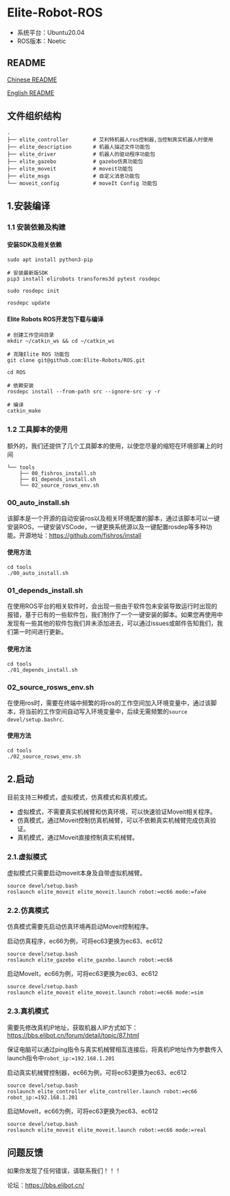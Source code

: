 # Elite-Robot-ROS

- 系统平台：Ubuntu20.04 
- ROS版本：Noetic

## README

[Chinese README](https://github.com/Elite-Robots/ROS/blob/master/README.CH.md)

[English README](https://github.com/Elite-Robots/ROS/blob/master/README.md)

## 文件组织结构

```
.
├── elite_controller		# 艾利特机器人ros控制器,当控制真实机器人时使用			
├── elite_description		# 机器人描述文件功能包
├── elite_driver			# 机器人的驱动程序功能包
├── elite_gazebo			# gazebo仿真功能包
├── elite_moveit			# moveit功能包
├── elite_msgs				# 自定义消息功能包
└── moveit_config			# moveIt Config 功能包
```

## 1.安装编译

### 1.1 安装依赖及构建

#### 安装SDK及相关依赖

```
sudo apt install python3-pip

# 安装最新版SDK
pip3 install elirobots transforms3d pytest rosdepc

sudo rosdepc init

rosdepc update
```

#### Elite Robots ROS开发包下载与编译

```
# 创建工作空间目录
mkdir ~/catkin_ws && cd ~/catkin_ws

# 克隆Elite ROS 功能包
git clone git@github.com:Elite-Robots/ROS.git

cd ROS

# 依赖安装
rosdepc install --from-path src --ignore-src -y -r

# 编译
catkin_make
```

### 1.2 工具脚本的使用

额外的，我们还提供了几个工具脚本的使用，以使您尽量的缩短在环境部署上的时间

```
└── tools
    ├── 00_fishros_install.sh
    ├── 01_depends_install.sh
    └── 02_source_rosws_env.sh
```

### 00_auto_install.sh

该脚本是一个开源的自动安装ros以及相关环境配置的脚本，通过该脚本可以一键安装ROS，一键安装VSCode，一键更换系统源以及一键配置rosdep等多种功能。开源地址：https://github.com/fishros/install

#### 使用方法

```
cd tools
./00_auto_install.sh
```

### 01_depends_install.sh

在使用ROS平台的相关软件时，会出现一些由于软件包未安装导致运行时出现的报错，基于已有的一些软件包，我们制作了一个一键安装的脚本。如果您再使用中发现有一些其他的软件包我们并未添加进去，可以通过issues或邮件告知我们，我们第一时间进行更新。

#### 使用方法

```
cd tools
./01_depends_install.sh
```

### 02_source_rosws_env.sh

在使用ros时，需要在终端中频繁的将ros的工作空间加入环境变量中，通过该脚本，将当前的工作空间自动写入环境变量中，后续无需频繁的`source devel/setup.bashrc`.

#### 使用方法

```
cd tools
./02_source_rosws_env.sh
```

## 2.启动

目前支持三种模式，虚拟模式，仿真模式和真机模式。

- 虚拟模式，不需要真实机械臂和仿真环境，可以快速验证Moveit相关程序。
- 仿真模式，通过Moveit控制仿真机械臂，可以不依赖真实机械臂完成仿真验证。
- 真机模式，通过Moveit直接控制真实机械臂。

### 2.1.虚拟模式

虚拟模式只需要启动moveit本身及自带虚拟机械臂。

```
source devel/setup.bash
roslaunch elite_moveit elite_moveit.launch robot:=ec66 mode:=fake 
```
### 2.2.仿真模式

仿真模式需要先启动仿真环境再启动Moveit控制程序。

启动仿真程序，ec66为例，可将ec63更换为ec63、ec612

```
source devel/setup.bash
roslaunch elite_gazebo elite_gazebo.launch robot:=ec66
```

启动MoveIt，ec66为例，可将ec63更换为ec63、ec612

```
source devel/setup.bash
roslaunch elite_moveit elite_moveit.launch robot:=ec66 mode:=sim 
```

### 2.3.真机模式

需要先修改真机IP地址，获取机器人IP方式如下：https://bbs.elibot.cn/forum/detail/topic/87.html

保证电脑可以通过ping指令与真实机械臂相互连接后，将真机IP地址作为参数传入launch指令中`robot_ip:=192.168.1.201 `

启动真实机械臂控制器，ec66为例，可将ec63更换为ec63、ec612

```
source devel/setup.bash
roslaunch elite_controller elite_controller.launch robot:=ec66 robot_ip:=192.168.1.201 
```

启动MoveIt，ec66为例，可将ec63更换为ec63、ec612

```
source devel/setup.bash
roslaunch elite_moveit elite_moveit.launch robot:=ec66 mode:=real 
```

## 问题反馈

如果你发现了任何错误，请联系我们！！！

论坛：https://bbs.elibot.cn/


